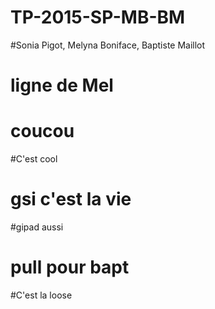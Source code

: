 # TP-2015-SP-MB-BM

#Sonia Pigot, Melyna Boniface, Baptiste Maillot
# ligne de Mel
# coucou

#C'est cool

# gsi c'est la vie

#gipad aussi

# pull pour bapt
#C'est la loose
